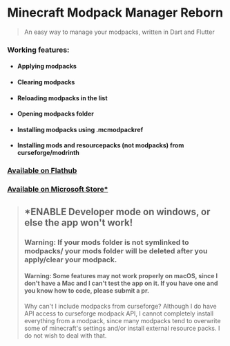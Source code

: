 # Minecraft Modpack Manager Reborn
> An easy way to manage your modpacks, written in Dart and Flutter
### Working features:
* #### Applying modpacks
* #### Clearing modpacks
* #### Reloading modpacks in the list
* #### Opening modpacks folder
* #### Installing modpacks using .mcmodpackref
* #### Installing mods and resourcepacks (not modpacks) from curseforge/modrinth


### [Available on Flathub](https://flathub.org/apps/details/dev.mrquantumoff.mcmodpackmanager)
### [Available on Microsoft Store*](https://www.microsoft.com/store/apps/9NLT70M0TVD0)

> ## *ENABLE Developer mode on windows, or else the app won't work!
> ### Warning: If your mods folder is not symlinked to modpacks/<anything> your mods folder will be deleted after you apply/clear your modpack.
> #### Warning: Some features may not work properly on macOS, since I don't have a Mac and I can't test the app on it. If you have one and you know how to code, please submit a pr.
> Why can't I include modpacks from curseforge? Although I do have API access to curseforge modpack API, I cannot completely install everything from a modpack, since many modpacks tend to overwrite some of minecraft's settings and/or install external resource packs. I do not wish to deal with that.